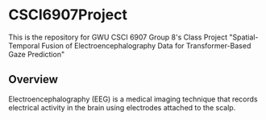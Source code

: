 # CSCI6907Project
This is the repository for GWU CSCI 6907 Group 8's Class Project "Spatial-Temporal Fusion of Electroencephalography Data for Transformer-Based Gaze Prediction"

## Overview
Electroencephalography (EEG) is a medical imaging technique that records electrical activity in the brain using electrodes attached to the scalp. 
